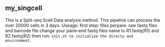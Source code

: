 ## my_singcell
This is a Split-seq Scell Data analysis method. This pipeline can process the over 20000 cells in 3 days.
Useage:
    first step:
          files perpare: raw fastq files and barcode file
          change your paire-end fastq files name to R1.fastq(R1) and R2.fastq(R2)
    then run:
           `
           init.sh to initialize the directy and environment. 
           `    
    
